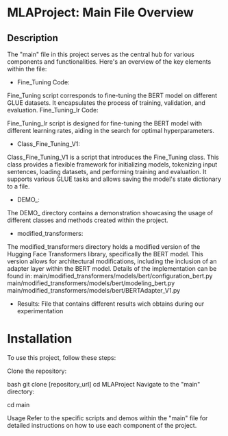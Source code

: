 # MLAProject: Main File Overview
## Description
The "main" file in this project serves as the central hub for various components and functionalities. Here's an overview of the key elements within the file:

- Fine_Tuning Code:

Fine_Tuning script corresponds to fine-tuning the BERT model on different GLUE datasets. It encapsulates the process of training, validation, and evaluation.
Fine_Tuning_lr Code:

Fine_Tuning_lr script is designed for fine-tuning the BERT model with different learning rates, aiding in the search for optimal hyperparameters.
- Class_Fine_Tuning_V1:

Class_Fine_Tuning_V1 is a script that introduces the Fine_Tuning class. This class provides a flexible framework for initializing models, tokenizing input sentences, loading datasets, and performing training and evaluation. It supports various GLUE tasks and allows saving the model's state dictionary to a file.
- DEMO_:

The DEMO_ directory contains a demonstration showcasing the usage of different classes and methods created within the project.
- modified_transformers:

The modified_transformers directory holds a modified version of the Hugging Face Transformers library, specifically the BERT model. This version allows for architectural modifications, including the inclusion of an adapter layer within the BERT model. Details of the implementation can be found in:
main/modified_transformers/models/bert/configuration_bert.py
main/modified_transformers/models/bert/modeling_bert.py
main/modified_transformers/models/bert/BERTAdapter_V1.py

- Results:
File that contains different results wich obtains during our experimentation
# Installation
To use this project, follow these steps:

Clone the repository:

bash
git clone [repository_url]
cd MLAProject
Navigate to the "main" directory:


cd main

Usage
Refer to the specific scripts and demos within the "main" file for detailed instructions on how to use each component of the project.
